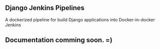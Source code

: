 ## Django Jenkins Pipelines

A dockerized pipeline for build Django applications into Docker-in-docker Jenkins

## Documentation comming soon. =)
